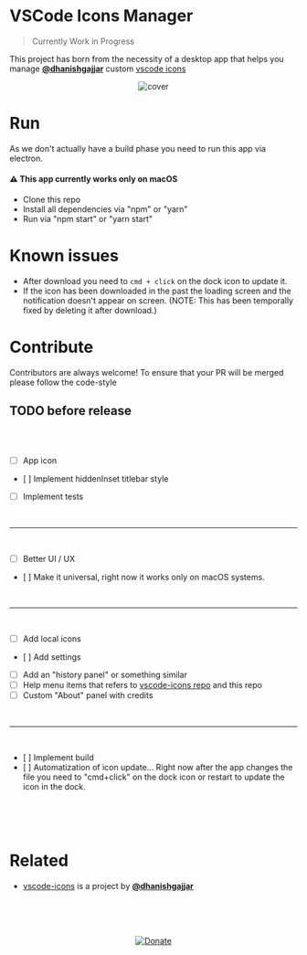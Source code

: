 # VSCode Icons Manager
> Currently Work in Progress

This project has born from the necessity of a desktop app that helps you manage **[@dhanishgajjar][dhanish]** custom [vscode icons][icons]

<p align="center">
    <img src="https://user-images.githubusercontent.com/16429579/45490907-9fc88300-b768-11e8-9a4c-96c2e6576c83.png" alt="cover">
</p>


# Run
As we don't actually have a build phase you need to run this app via electron.

#### ⚠️ This app currently works only on macOS

- Clone this repo 
- Install all dependencies via "npm" or "yarn"
- Run via "npm start" or "yarn start"

# Known issues
- After download you need to `cmd + click` on the dock icon to update it.
- If the icon has been downloaded in the past the loading screen and the notification doesn't appear on screen. (NOTE: This has been temporally fixed by deleting it after download.)

# Contribute
Contributors are always welcome! To ensure that your PR will be merged please follow the code-style

## TODO before release
<br />
<br />

- [ ] App icon
- [ ] Implement hiddenInset titlebar style
- [ ] Implement tests

<br />
<hr />
<br />

- [ ] Better UI / UX
- [ ] Make it universal, right now it works only on macOS systems.

<br />
<hr />
<br />

- [ ] Add local icons
- [ ] Add settings
- [ ] Add an "history panel" or something similar
- [ ] Help menu items that refers to [vscode-icons repo][icons] and this repo
- [ ] Custom "About" panel with credits

<br />
<hr />
<br />

- [ ] Implement build
- [ ] Automatization of icon update... Right now after the app changes the file you need to "cmd+click" on the dock icon or restart to update the icon in the dock.

<br />
<br />
<br />


# Related

- [vscode-icons][icons] is a project by **[@dhanishgajjar][dhanish]**

<br />
<br />
<br />

<p align="center">
  <a href="https://paypal.me/rawnly/1">
      <img src="https://img.shields.io/badge/donate-paypal-blue.svg?longCache=true&style=for-the-badge&colorA=34495e&colorB=1abc9c" alt="Donate"/>
    </a>
</p>


[dhanish]: https://github.com/dhanishgajjar/
[icons]: https://github.com/dhanishgajjar/vscode-icons